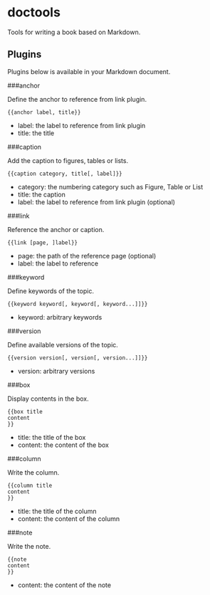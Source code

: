 doctools
========

Tools for writing a book based on Markdown.

Plugins
--------

Plugins below is available in your Markdown document.

###anchor

Define the anchor to reference from link plugin.

```
{{anchor label, title}}
```

- label: the label to reference from link plugin
- title: the title

###caption

Add the caption to figures, tables or lists.

```
{{caption category, title[, label]}}
```

- category: the numbering category such as Figure, Table or List
- title: the caption
- label: the label to reference from link plugin (optional)

###link

Reference the anchor or caption.

```
{{link [page, ]label}}
```

- page: the path of the reference page (optional)
- label: the label to reference

###keyword

Define keywords of the topic.

```
{{keyword keyword[, keyword[, keyword...]]}}
```

- keyword: arbitrary keywords

###version

Define available versions of the topic.

```
{{version version[, version[, version...]]}}
```

- version: arbitrary versions

###box

Display contents in the box.

```
{{box title
content
}}
```

- title: the title of the box
- content: the content of the box

###column

Write the column.

```
{{column title
content
}}
```

- title: the title of the column
- content: the content of the column

###note

Write the note.

```
{{note
content
}}
```

- content: the content of the note
